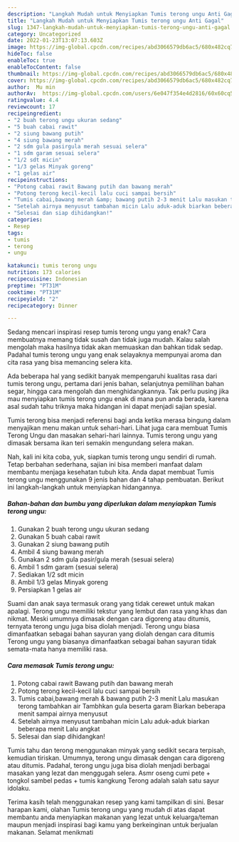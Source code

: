 ```yaml
---
description: "Langkah Mudah untuk Menyiapkan Tumis terong ungu Anti Gagal"
title: "Langkah Mudah untuk Menyiapkan Tumis terong ungu Anti Gagal"
slug: 1347-langkah-mudah-untuk-menyiapkan-tumis-terong-ungu-anti-gagal
category: Uncategorized
date: 2022-01-23T13:07:13.603Z
image: https://img-global.cpcdn.com/recipes/abd3066579db6ac5/680x482cq70/tumis-terong-ungu-foto-resep-utama.jpg
hideToc: false
enableToc: true
enableTocContent: false
thumbnail: https://img-global.cpcdn.com/recipes/abd3066579db6ac5/680x482cq70/tumis-terong-ungu-foto-resep-utama.jpg
cover: https://img-global.cpcdn.com/recipes/abd3066579db6ac5/680x482cq70/tumis-terong-ungu-foto-resep-utama.jpg
author:  Mu min
authorAv:  https://img-global.cpcdn.com/users/6e047f354e4d2816/60x60cq50/avatar.jpg
ratingvalue: 4.4
reviewcount: 17
recipeingredient:
- "2 buah terong ungu ukuran sedang"
- "5 buah cabai rawit"
- "2 siung bawang putih"
- "4 siung bawang merah"
- "2 sdm gula pasirgula merah sesuai selera"
- "1 sdm garam sesuai selera"
- "1/2 sdt micin"
- "1/3 gelas Minyak goreng"
- "1 gelas air"
recipeinstructions:
- "Potong cabai rawit Bawang putih dan bawang merah"
- "Potong terong kecil-kecil lalu cuci sampai bersih"
- "Tumis cabai,bawang merah &amp; bawang putih 2-3 menit Lalu masukan terong tambahkan air Tambhkan gula beserta garam Biarkan beberapa menit sampai airnya menyusut"
- "Setelah airnya menyusut tambahan micin Lalu aduk-aduk biarkan beberapa menit Lalu angkat"
- "Selesai dan siap dihidangkan!"
categories:
- Resep
tags:
- tumis
- terong
- ungu

katakunci: tumis terong ungu 
nutrition: 173 calories
recipecuisine: Indonesian
preptime: "PT31M"
cooktime: "PT31M"
recipeyield: "2"
recipecategory: Dinner

---
```



Sedang mencari inspirasi resep tumis terong ungu yang enak? Cara membuatnya memang tidak susah dan tidak juga mudah. Kalau salah mengolah maka hasilnya tidak akan memuaskan dan bahkan tidak sedap. Padahal tumis terong ungu yang enak selayaknya mempunyai aroma dan cita rasa yang bisa memancing selera kita.


Ada beberapa hal yang sedikit banyak mempengaruhi kualitas rasa dari tumis terong ungu, pertama dari jenis bahan, selanjutnya pemilihan bahan segar, hingga cara mengolah dan menghidangkannya. Tak perlu pusing jika mau menyiapkan tumis terong ungu enak di mana pun anda berada, karena asal sudah tahu triknya maka hidangan ini dapat menjadi sajian spesial.

Tumis terong bisa menjadi referensi bagi anda ketika merasa bingung dalam menyajikan menu makan untuk sehari-hari. Lihat juga cara membuat Tumis Terong Ungu dan masakan sehari-hari lainnya. Tumis terong ungu yang dimasak bersama ikan teri semakin mengundang selera makan.


Nah, kali ini kita coba, yuk, siapkan tumis terong ungu sendiri di rumah. Tetap berbahan sederhana, sajian ini bisa memberi manfaat dalam membantu menjaga kesehatan tubuh kita. Anda dapat membuat Tumis terong ungu menggunakan 9 jenis bahan dan 4 tahap pembuatan. Berikut ini langkah-langkah untuk menyiapkan hidangannya.

<!--inarticleads1-->

##### Bahan-bahan dan bumbu yang diperlukan dalam menyiapkan Tumis terong ungu:

1. Gunakan 2 buah terong ungu ukuran sedang
1. Gunakan 5 buah cabai rawit
1. Gunakan 2 siung bawang putih
1. Ambil 4 siung bawang merah
1. Gunakan 2 sdm gula pasir/gula merah (sesuai selera)
1. Ambil 1 sdm garam (sesuai selera)
1. Sediakan 1/2 sdt micin
1. Ambil 1/3 gelas Minyak goreng
1. Persiapkan 1 gelas air


Suami dan anak saya termasuk orang yang tidak cerewet untuk makan apalagi. Terong ungu memiliki tekstur yang lembut dan rasa yang khas dan nikmat. Meski umumnya dimasak dengan cara digoreng atau ditumis, ternyata terong ungu juga bisa diolah menjadi. Terong ungu biasa dimanfaatkan sebagai bahan sayuran yang diolah dengan cara ditumis Terong ungu yang biasanya dimanfaatkan sebagai bahan sayuran tidak semata-mata hanya memiliki rasa. 

<!--inarticleads2-->

##### Cara memasak Tumis terong ungu:

1. Potong cabai rawit Bawang putih dan bawang merah
1. Potong terong kecil-kecil lalu cuci sampai bersih
1. Tumis cabai,bawang merah &amp; bawang putih 2-3 menit Lalu masukan terong tambahkan air Tambhkan gula beserta garam Biarkan beberapa menit sampai airnya menyusut
1. Setelah airnya menyusut tambahan micin Lalu aduk-aduk biarkan beberapa menit Lalu angkat
1. Selesai dan siap dihidangkan!

Tumis tahu dan terong menggunakan minyak yang sedikit secara terpisah, kemudian tiriskan. Umumnya, terong ungu dimasak dengan cara digoreng atau ditumis. Padahal, terong ungu juga bisa diolah menjadi berbagai masakan yang lezat dan menggugah selera. Asmr oseng cumi pete + tongkol sambel pedas + tumis kangkung Terong adalah salah satu sayur idolaku. 

Terima kasih telah menggunakan resep yang kami tampilkan di sini. Besar harapan kami, olahan Tumis terong ungu yang mudah di atas dapat membantu anda menyiapkan makanan yang lezat untuk keluarga/teman maupun menjadi inspirasi bagi kamu yang berkeinginan untuk berjualan makanan. Selamat menikmati
